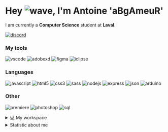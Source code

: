 # Hey ![wave], I'm Antoine 'aBgAmeuR'

I am currently a **Computer Science** student at **Laval**.

[![discord]](https://discord.com/users/291253455907979264)
### My tools
![vscode] ![adobexd] ![figma] ![iclipse]

### Languages
![javascript] ![html5] ![css3] ![sass] ![nodejs] ![express] ![json] ![arduino]

### Other
![premiere] ![photoshop] ![sql]

<details>
  <summary>💻 My workspace</summary>
  <br/>
  <p>
    <img src="https://img.shields.io/badge/windows-%230078D6.svg?&style=for-the-badge&logo=windows&logoColor=white" />
    <img src="https://img.shields.io/badge/AMD%20Ryzen_5_3500X-ED1C24?style=for-the-badge&logo=amd&logoColor=white" />
    <img src="https://img.shields.io/badge/RAM-16GB-%230071C5.svg?&style=for-the-badge&logoColor=white" />
    <img src="https://img.shields.io/badge/nvidia-gtx%201650-%2376B900.svg?&style=for-the-badge&logo=nvidia&logoColor=white" />
  </p>
</details>


<details>
  <summary>Statistic about me</summary>
  <br/>
  <p align="center">
    <img src="https://github-readme-stats.vercel.app/api?username=aBgAmeuR" />
  </p>
</details>


<!-- Variables -->
[virtualbox]: https://img.shields.io/badge/VirtualBox-21416b?style=for-the-badge&logo=VirtualBox&logoColor=white
[iclipse]: https://img.shields.io/badge/Eclipse-2C2255?style=for-the-badge&logo=eclipse&logoColor=white
[nodejs]: https://img.shields.io/badge/Node.js-339933?style=for-the-badge&logo=nodedotjs&logoColor=white
[express]: https://img.shields.io/badge/Express.js-000000?style=for-the-badge&logo=express&logoColor=white
[figma]: https://img.shields.io/badge/Figma-F24E1E?style=for-the-badge&logo=figma&logoColor=white
[premiere]: https://img.shields.io/badge/Adobe%20Premiere%20Pro-9999FF?style=for-the-badge&logo=Adobe%20Premiere%20Pro&logoColor=white
[photoshop]: https://img.shields.io/badge/Adobe%20Photoshop-31A8FF?style=for-the-badge&logo=Adobe%20Photoshop&logoColor=black
[sql]: https://img.shields.io/badge/MySQL-005C84?style=for-the-badge&logo=mysql&logoColor=white
[wave]: https://cdn.jsdelivr.net/gh/Readme-Workflows/Readme-Icons@1.1.0/icons/gifs/wave.gif
[discord]: https://img.shields.io/badge/Discord-323330?style=for-the-badge&logo=discord
[json]: https://img.shields.io/badge/json-323330?style=for-the-badge&logo=json
[sass]: https://img.shields.io/badge/sass-323330?style=for-the-badge&logo=sass
[adobexd]: https://img.shields.io/badge/Adobe%20XD-FF61F6?style=for-the-badge&logo=Adobe%20XD&logoColor=white
[arduino]: https://img.shields.io/badge/Arduino-00979D?style=for-the-badge&logo=Arduino&logoColor=white
[vscode]: https://img.shields.io/badge/Visual_Studio_Code-0078D4?style=for-the-badge&logo=visual%20studio%20code&logoColor=white
[javascript]: https://img.shields.io/badge/JavaScript-323330?style=for-the-badge&logo=javascript
[html5]: https://img.shields.io/badge/HTML5-323330?style=for-the-badge&logo=html5
[css3]: https://img.shields.io/badge/CSS3-323330?style=for-the-badge&logo=css3
